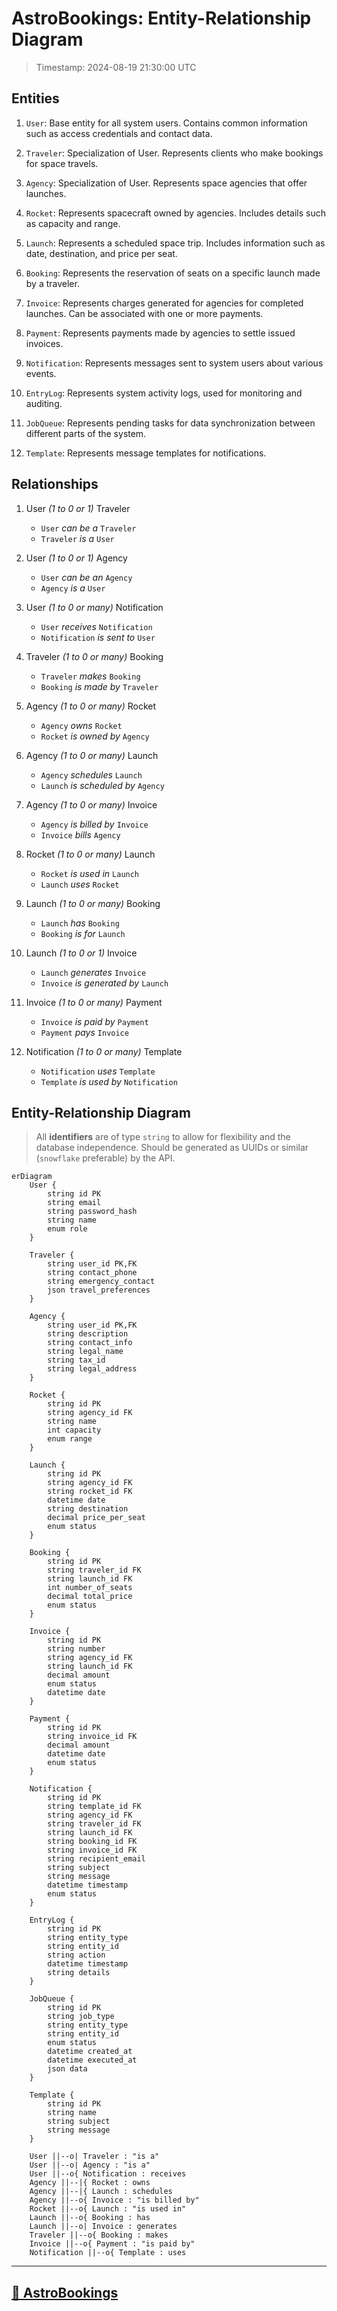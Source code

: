 # AstroBookings: Entity-Relationship Diagram

> Timestamp: 2024-08-19 21:30:00 UTC

## Entities

1. `User`: Base entity for all system users. Contains common information such as access credentials and contact data.

2. `Traveler`: Specialization of User. Represents clients who make bookings for space travels.

3. `Agency`: Specialization of User. Represents space agencies that offer launches.

4. `Rocket`: Represents spacecraft owned by agencies. Includes details such as capacity and range.

5. `Launch`: Represents a scheduled space trip. Includes information such as date, destination, and price per seat.

6. `Booking`: Represents the reservation of seats on a specific launch made by a traveler.

7. `Invoice`: Represents charges generated for agencies for completed launches. Can be associated with one or more payments.

8. `Payment`: Represents payments made by agencies to settle issued invoices.

9. `Notification`: Represents messages sent to system users about various events.

10. `EntryLog`: Represents system activity logs, used for monitoring and auditing.

11. `JobQueue`: Represents pending tasks for data synchronization between different parts of the system.

12. `Template`: Represents message templates for notifications.

## Relationships

1. User _(1 to 0 or 1)_ Traveler

   - `User` _can be a_ `Traveler`
   - `Traveler` _is a_ `User`

2. User _(1 to 0 or 1)_ Agency

   - `User` _can be an_ `Agency`
   - `Agency` _is a_ `User`

3. User _(1 to 0 or many)_ Notification

   - `User` _receives_ `Notification`
   - `Notification` _is sent to_ `User`

4. Traveler _(1 to 0 or many)_ Booking

   - `Traveler` _makes_ `Booking`
   - `Booking` _is made by_ `Traveler`

5. Agency _(1 to 0 or many)_ Rocket

   - `Agency` _owns_ `Rocket`
   - `Rocket` _is owned by_ `Agency`

6. Agency _(1 to 0 or many)_ Launch

   - `Agency` _schedules_ `Launch`
   - `Launch` _is scheduled by_ `Agency`

7. Agency _(1 to 0 or many)_ Invoice

   - `Agency` _is billed by_ `Invoice`
   - `Invoice` _bills_ `Agency`

8. Rocket _(1 to 0 or many)_ Launch

   - `Rocket` _is used in_ `Launch`
   - `Launch` _uses_ `Rocket`

9. Launch _(1 to 0 or many)_ Booking

   - `Launch` _has_ `Booking`
   - `Booking` _is for_ `Launch`

10. Launch _(1 to 0 or 1)_ Invoice

    - `Launch` _generates_ `Invoice`
    - `Invoice` _is generated by_ `Launch`

11. Invoice _(1 to 0 or many)_ Payment

    - `Invoice` _is paid by_ `Payment`
    - `Payment` _pays_ `Invoice`

12. Notification _(1 to 0 or many)_ Template

    - `Notification` _uses_ `Template`
    - `Template` _is used by_ `Notification`

## Entity-Relationship Diagram

> All **identifiers** are of type `string` to allow for flexibility and the database independence. Should be generated as UUIDs or similar (`snowflake` preferable) by the API.

```mermaid
erDiagram
    User {
        string id PK
        string email
        string password_hash
        string name
        enum role
    }

    Traveler {
        string user_id PK,FK
        string contact_phone
        string emergency_contact
        json travel_preferences
    }

    Agency {
        string user_id PK,FK
        string description
        string contact_info
        string legal_name
        string tax_id
        string legal_address
    }

    Rocket {
        string id PK
        string agency_id FK
        string name
        int capacity
        enum range
    }

    Launch {
        string id PK
        string agency_id FK
        string rocket_id FK
        datetime date
        string destination
        decimal price_per_seat
        enum status
    }

    Booking {
        string id PK
        string traveler_id FK
        string launch_id FK
        int number_of_seats
        decimal total_price
        enum status
    }

    Invoice {
        string id PK
        string number
        string agency_id FK
        string launch_id FK
        decimal amount
        enum status
        datetime date
    }

    Payment {
        string id PK
        string invoice_id FK
        decimal amount
        datetime date
        enum status
    }

    Notification {
        string id PK
        string template_id FK
        string agency_id FK
        string traveler_id FK
        string launch_id FK
        string booking_id FK
        string invoice_id FK
        string recipient_email
        string subject
        string message
        datetime timestamp
        enum status
    }

    EntryLog {
        string id PK
        string entity_type
        string entity_id
        string action
        datetime timestamp
        string details
    }

    JobQueue {
        string id PK
        string job_type
        string entity_type
        string entity_id
        enum status
        datetime created_at
        datetime executed_at
        json data
    }

    Template {
        string id PK
        string name
        string subject
        string message
    }

    User ||--o| Traveler : "is a"
    User ||--o| Agency : "is a"
    User ||--o{ Notification : receives
    Agency ||--|{ Rocket : owns
    Agency ||--|{ Launch : schedules
    Agency ||--o{ Invoice : "is billed by"
    Rocket ||--o{ Launch : "is used in"
    Launch ||--o{ Booking : has
    Launch ||--o| Invoice : generates
    Traveler ||--o{ Booking : makes
    Invoice ||--o{ Payment : "is paid by"
    Notification ||--o{ Template : uses
```

---

## [🚀 AstroBookings](https://github.com/AstroBookings)

